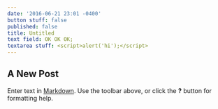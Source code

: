 ```yaml
---
date: '2016-06-21 23:01 -0400'
button stuff: false
published: false
title: Untitled
text field: OK OK OK;
textarea stuff: <script>alert('hi');</script>
---
```

## A New Post

Enter text in [Markdown](http://daringfireball.net/projects/markdown/). Use the toolbar above, or click the **?** button for formatting help.
